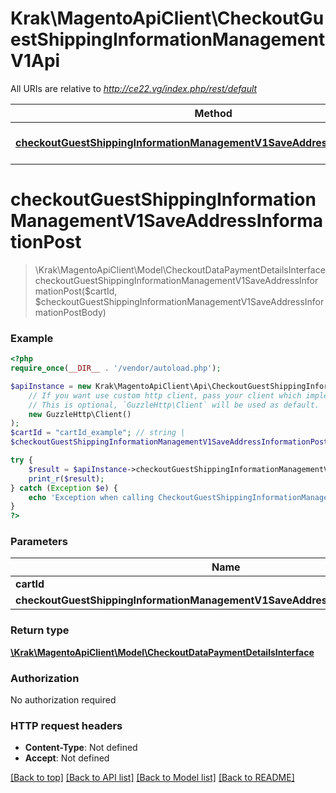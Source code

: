 # Krak\MagentoApiClient\CheckoutGuestShippingInformationManagementV1Api

All URIs are relative to *http://ce22.vg/index.php/rest/default*

Method | HTTP request | Description
------------- | ------------- | -------------
[**checkoutGuestShippingInformationManagementV1SaveAddressInformationPost**](CheckoutGuestShippingInformationManagementV1Api.md#checkoutGuestShippingInformationManagementV1SaveAddressInformationPost) | **POST** /V1/guest-carts/{cartId}/shipping-information | 


# **checkoutGuestShippingInformationManagementV1SaveAddressInformationPost**
> \Krak\MagentoApiClient\Model\CheckoutDataPaymentDetailsInterface checkoutGuestShippingInformationManagementV1SaveAddressInformationPost($cartId, $checkoutGuestShippingInformationManagementV1SaveAddressInformationPostBody)





### Example
```php
<?php
require_once(__DIR__ . '/vendor/autoload.php');

$apiInstance = new Krak\MagentoApiClient\Api\CheckoutGuestShippingInformationManagementV1Api(
    // If you want use custom http client, pass your client which implements `GuzzleHttp\ClientInterface`.
    // This is optional, `GuzzleHttp\Client` will be used as default.
    new GuzzleHttp\Client()
);
$cartId = "cartId_example"; // string | 
$checkoutGuestShippingInformationManagementV1SaveAddressInformationPostBody = new \Krak\MagentoApiClient\Model\CheckoutGuestShippingInformationManagementV1SaveAddressInformationPostBody(); // \Krak\MagentoApiClient\Model\CheckoutGuestShippingInformationManagementV1SaveAddressInformationPostBody | 

try {
    $result = $apiInstance->checkoutGuestShippingInformationManagementV1SaveAddressInformationPost($cartId, $checkoutGuestShippingInformationManagementV1SaveAddressInformationPostBody);
    print_r($result);
} catch (Exception $e) {
    echo 'Exception when calling CheckoutGuestShippingInformationManagementV1Api->checkoutGuestShippingInformationManagementV1SaveAddressInformationPost: ', $e->getMessage(), PHP_EOL;
}
?>
```

### Parameters

Name | Type | Description  | Notes
------------- | ------------- | ------------- | -------------
 **cartId** | **string**|  |
 **checkoutGuestShippingInformationManagementV1SaveAddressInformationPostBody** | [**\Krak\MagentoApiClient\Model\CheckoutGuestShippingInformationManagementV1SaveAddressInformationPostBody**](../Model/CheckoutGuestShippingInformationManagementV1SaveAddressInformationPostBody.md)|  | [optional]

### Return type

[**\Krak\MagentoApiClient\Model\CheckoutDataPaymentDetailsInterface**](../Model/CheckoutDataPaymentDetailsInterface.md)

### Authorization

No authorization required

### HTTP request headers

 - **Content-Type**: Not defined
 - **Accept**: Not defined

[[Back to top]](#) [[Back to API list]](../../README.md#documentation-for-api-endpoints) [[Back to Model list]](../../README.md#documentation-for-models) [[Back to README]](../../README.md)

